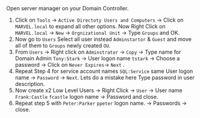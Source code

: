 ## 

Open server manager on your Domain Controller.
1. Click on `Tools` -> `Active Directoty Users and Computers` -> Click on `MARVEL.local` to expand all other options. Now Right Click on `MARVEL.local` -> `New` -> `Orgnizational Unit` -> Type `Groups` and OK. 
2. Now go to `Users` Select all user instead `Adminstartor` & `Guest` and move all of them to `Groups` newly created `OU`.
3. From `Users` -> Right click on `Adminstrator` -> `Copy` -> Type name for Domain Admin `Tony:Stark` -> User logon name `tstark` -> Choose a password -> Click on `Never Expires`-> `Next` .
4. Repeat Step 4 for service account names `SQL:Service` same User logon name -> `Password` -> `Next`. Lets do a mistake here Type password in user description.
5. Now create x2 Low Level Users -> Right Click -> `User` -> User name `Frank:Castle` `fcastle` logon name -> Password and close.
6. Repeat step 5 with `Peter:Parker` `ppeter` logon name. -> Passwords -> close.